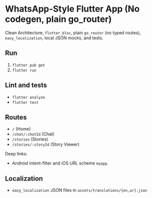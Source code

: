 # WhatsApp-Style Flutter App (No codegen, plain go_router)

Clean Architecture, `flutter_bloc`, plain `go_router` (no typed routes), `easy_localization`, local JSON mocks, and tests.

## Run
1. `flutter pub get`
2. `flutter run`

## Lint and tests
- `flutter analyze`
- `flutter test`

## Routes
- `/` (Home)
- `/chat/:chatId` (Chat)
- `/stories` (Stories)
- `/stories/:storyId` (Story Viewer)

Deep links:
- Android intent-filter and iOS URL scheme `myapp`.

## Localization
- `easy_localization` JSON files in `assets/translations/{en,ar}.json`
